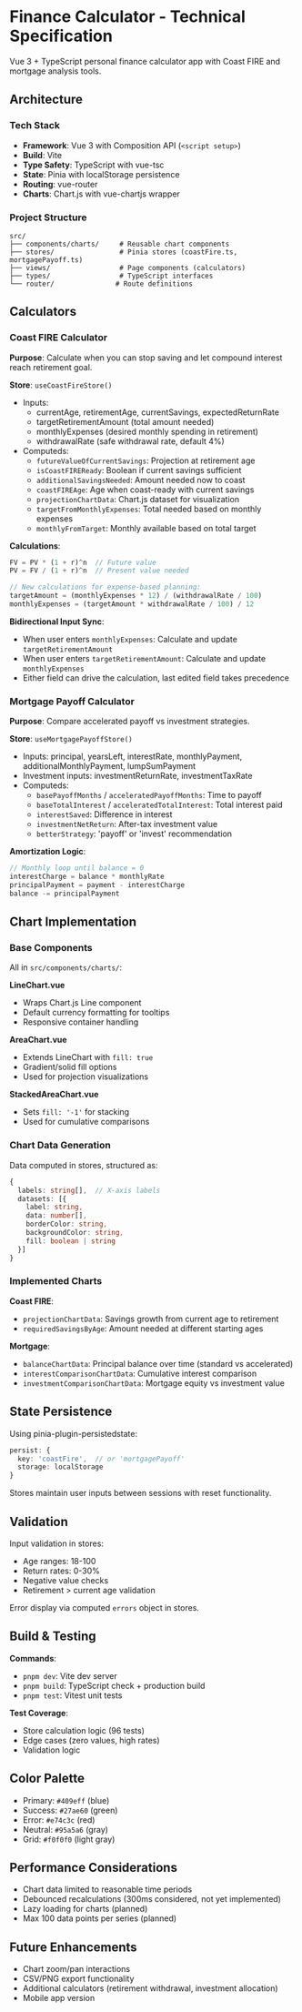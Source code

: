 # Finance Calculator - Technical Specification

Vue 3 + TypeScript personal finance calculator app with Coast FIRE and mortgage analysis tools.

## Architecture

### Tech Stack
- **Framework**: Vue 3 with Composition API (`<script setup>`)
- **Build**: Vite
- **Type Safety**: TypeScript with vue-tsc
- **State**: Pinia with localStorage persistence
- **Routing**: vue-router
- **Charts**: Chart.js with vue-chartjs wrapper

### Project Structure
```
src/
├── components/charts/     # Reusable chart components
├── stores/                # Pinia stores (coastFire.ts, mortgagePayoff.ts)
├── views/                 # Page components (calculators)
├── types/                 # TypeScript interfaces
└── router/               # Route definitions
```

## Calculators

### Coast FIRE Calculator
**Purpose**: Calculate when you can stop saving and let compound interest reach retirement goal.

**Store**: `useCoastFireStore()`
- Inputs: 
  - currentAge, retirementAge, currentSavings, expectedReturnRate
  - targetRetirementAmount (total amount needed)
  - monthlyExpenses (desired monthly spending in retirement)
  - withdrawalRate (safe withdrawal rate, default 4%)
- Computeds: 
  - `futureValueOfCurrentSavings`: Projection at retirement age
  - `isCoastFIREReady`: Boolean if current savings sufficient
  - `additionalSavingsNeeded`: Amount needed now to coast
  - `coastFIREAge`: Age when coast-ready with current savings
  - `projectionChartData`: Chart.js dataset for visualization
  - `targetFromMonthlyExpenses`: Total needed based on monthly expenses
  - `monthlyFromTarget`: Monthly available based on total target

**Calculations**:
```typescript
FV = PV * (1 + r)^n  // Future value
PV = FV / (1 + r)^n  // Present value needed

// New calculations for expense-based planning:
targetAmount = (monthlyExpenses * 12) / (withdrawalRate / 100)
monthlyExpenses = (targetAmount * withdrawalRate / 100) / 12
```

**Bidirectional Input Sync**:
- When user enters `monthlyExpenses`: Calculate and update `targetRetirementAmount`
- When user enters `targetRetirementAmount`: Calculate and update `monthlyExpenses`
- Either field can drive the calculation, last edited field takes precedence

### Mortgage Payoff Calculator
**Purpose**: Compare accelerated payoff vs investment strategies.

**Store**: `useMortgagePayoffStore()`
- Inputs: principal, yearsLeft, interestRate, monthlyPayment, additionalMonthlyPayment, lumpSumPayment
- Investment inputs: investmentReturnRate, investmentTaxRate
- Computeds:
  - `basePayoffMonths` / `acceleratedPayoffMonths`: Time to payoff
  - `baseTotalInterest` / `acceleratedTotalInterest`: Total interest paid
  - `interestSaved`: Difference in interest
  - `investmentNetReturn`: After-tax investment value
  - `betterStrategy`: 'payoff' or 'invest' recommendation

**Amortization Logic**:
```typescript
// Monthly loop until balance = 0
interestCharge = balance * monthlyRate
principalPayment = payment - interestCharge
balance -= principalPayment
```

## Chart Implementation

### Base Components
All in `src/components/charts/`:

**LineChart.vue**
- Wraps Chart.js Line component
- Default currency formatting for tooltips
- Responsive container handling

**AreaChart.vue**
- Extends LineChart with `fill: true`
- Gradient/solid fill options
- Used for projection visualizations

**StackedAreaChart.vue**
- Sets `fill: '-1'` for stacking
- Used for cumulative comparisons

### Chart Data Generation

Data computed in stores, structured as:
```typescript
{
  labels: string[],  // X-axis labels
  datasets: [{
    label: string,
    data: number[],
    borderColor: string,
    backgroundColor: string,
    fill: boolean | string
  }]
}
```

### Implemented Charts

**Coast FIRE**:
- `projectionChartData`: Savings growth from current age to retirement
- `requiredSavingsByAge`: Amount needed at different starting ages

**Mortgage**:
- `balanceChartData`: Principal balance over time (standard vs accelerated)
- `interestComparisonChartData`: Cumulative interest comparison
- `investmentComparisonChartData`: Mortgage equity vs investment value

## State Persistence

Using pinia-plugin-persistedstate:
```typescript
persist: {
  key: 'coastFire',  // or 'mortgagePayoff'
  storage: localStorage
}
```

Stores maintain user inputs between sessions with reset functionality.

## Validation

Input validation in stores:
- Age ranges: 18-100
- Return rates: 0-30%
- Negative value checks
- Retirement > current age validation

Error display via computed `errors` object in stores.

## Build & Testing

**Commands**:
- `pnpm dev`: Vite dev server
- `pnpm build`: TypeScript check + production build
- `pnpm test`: Vitest unit tests

**Test Coverage**:
- Store calculation logic (96 tests)
- Edge cases (zero values, high rates)
- Validation logic

## Color Palette
- Primary: `#409eff` (blue)
- Success: `#27ae60` (green)  
- Error: `#e74c3c` (red)
- Neutral: `#95a5a6` (gray)
- Grid: `#f0f0f0` (light gray)

## Performance Considerations
- Chart data limited to reasonable time periods
- Debounced recalculations (300ms considered, not yet implemented)
- Lazy loading for charts (planned)
- Max 100 data points per series (planned)

## Future Enhancements
- Chart zoom/pan interactions
- CSV/PNG export functionality
- Additional calculators (retirement withdrawal, investment allocation)
- Mobile app version